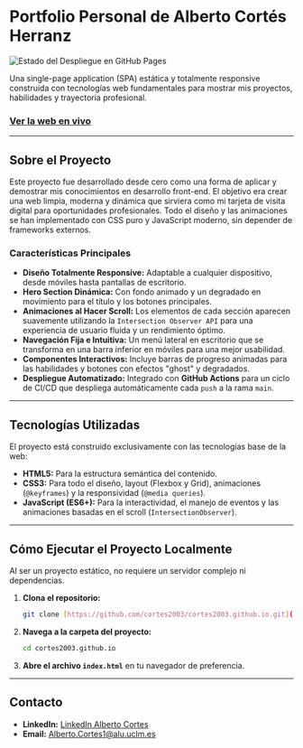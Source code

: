 # Portfolio Personal de Alberto Cortés Herranz

![Estado del Despliegue en GitHub Pages](https://github.com/cortes2003/cortes2003.github.io/actions/workflows/pages/pages-build-deployment/badge.svg)

Una single-page application (SPA) estática y totalmente responsive construida con tecnologías web fundamentales para mostrar mis proyectos, habilidades y trayectoria profesional.

### [Ver la web en vivo](https://cortes2003.github.io/)

---

## Sobre el Proyecto

Este proyecto fue desarrollado desde cero como una forma de aplicar y demostrar mis conocimientos en desarrollo front-end. El objetivo era crear una web limpia, moderna y dinámica que sirviera como mi tarjeta de visita digital para oportunidades profesionales. Todo el diseño y las animaciones se han implementado con CSS puro y JavaScript moderno, sin depender de frameworks externos.

### Características Principales

* **Diseño Totalmente Responsive:** Adaptable a cualquier dispositivo, desde móviles hasta pantallas de escritorio.
* **Hero Section Dinámica:** Con fondo animado y un degradado en movimiento para el título y los botones principales.
* **Animaciones al Hacer Scroll:** Los elementos de cada sección aparecen suavemente utilizando la `Intersection Observer API` para una experiencia de usuario fluida y un rendimiento óptimo.
* **Navegación Fija e Intuitiva:** Un menú lateral en escritorio que se transforma en una barra inferior en móviles para una mejor usabilidad.
* **Componentes Interactivos:** Incluye barras de progreso animadas para las habilidades y botones con efectos "ghost" y degradados.
* **Despliegue Automatizado:** Integrado con **GitHub Actions** para un ciclo de CI/CD que despliega automáticamente cada `push` a la rama `main`.

---

## Tecnologías Utilizadas

El proyecto está construido exclusivamente con las tecnologías base de la web:

* **HTML5:** Para la estructura semántica del contenido.
* **CSS3:** Para todo el diseño, layout (Flexbox y Grid), animaciones (`@keyframes`) y la responsividad (`@media queries`).
* **JavaScript (ES6+):** Para la interactividad, el manejo de eventos y las animaciones basadas en el scroll (`IntersectionObserver`).

---

## Cómo Ejecutar el Proyecto Localmente

Al ser un proyecto estático, no requiere un servidor complejo ni dependencias.

1.  **Clona el repositorio:**
    ```bash
    git clone [https://github.com/cortes2003/cortes2003.github.io.git](https://github.com/cortes2003/cortes2003.github.io.git)
    ```
2.  **Navega a la carpeta del proyecto:**
    ```bash
    cd cortes2003.github.io
    ```
3.  **Abre el archivo `index.html`** en tu navegador de preferencia.

---

## Contacto

* **LinkedIn:** [LinkedIn Alberto Cortes](https://www.linkedin.com/feed/?trk=public_post_google-one-tap-submit)
* **Email:** [Alberto.Cortes1@alu.uclm.es](mailto:Alberto.Cortes1@alu.uclm.es)